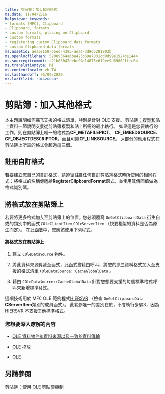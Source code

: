 ```yaml
---
title: 剪貼簿：加入其他格式
ms.date: 11/04/2016
helpviewer_keywords:
- formats [MFC], Clipboard
- Clipboard, formats
- custom formats, placing on Clipboard
- custom formats
- registering custom Clipboard data formats
- custom Clipboard data formats
ms.assetid: aea58159-65ed-4385-aeaa-3d9d5281903b
ms.openlocfilehash: 52089364a6be423c69a7031cd0d99e1924de1444
ms.sourcegitcommit: c21b05042debc97d14875e019ee9d698691ffc0b
ms.translationtype: MT
ms.contentlocale: zh-TW
ms.lasthandoff: 06/09/2020
ms.locfileid: "84626068"
---
```

# <a name="clipboard-adding-other-formats"></a>剪貼簿：加入其他格式

本主題說明如何擴充支援的格式清單，特別是針對 OLE 支援。 剪貼簿[：複製和](clipboard-copying-and-pasting-data.md)貼上資料一節說明支援從剪貼簿複製和貼上所需的最小執行。 如果這是您要執行的工作，則在剪貼簿上唯一的格式為**CF_METAFILEPICT**、 **CF_EMBEDSOURCE**、 **CF_OBJECTDESCRIPTOR**，而且可能**CF_LINKSOURCE**。 大部分的應用程式在剪貼簿上所需的格式會超過這三個。

## <a name="registering-custom-formats"></a><a name="_core_registering_custom_formats"></a>註冊自訂格式

若要建立您自己的自訂格式，請遵循註冊任何自訂剪貼簿格式時所使用的相同程式：將格式的名稱傳遞給**RegisterClipboardFormat**函式，並使用其傳回值做為格式識別碼。

## <a name="placing-formats-on-the-clipboard"></a><a name="_core_placing_formats_on_the_clipboard"></a>將格式放在剪貼簿上

若要將更多格式加入至剪貼簿上的位置，您必須覆寫 `OnGetClipboardData` 衍生自或的類別中的函式 `COleClientItem` `COleServerItem` （視要複製的資料是否為原生而定）。 在此函數中，您應該使用下列程式。

#### <a name="to-place-formats-on-the-clipboard"></a>將格式放在剪貼簿上

1. 建立 `COleDataSource` 物件。

1. 將此資料來源傳遞至函式，此函式會藉由呼叫，將您的原生資料格式加入至支援的格式清單 `COleDataSource::CacheGlobalData` 。

1. 藉由 `COleDataSource::CacheGlobalData` 針對您想要支援的每個標準格式呼叫來新增標準格式。

這項技術用於 MFC OLE 範例程式[HIERSVR](../overview/visual-cpp-samples.md) （檢查 `OnGetClipboardData` **CServerItem**類別的成員函式）。 此範例唯一的差別在於，不會執行步驟3，因為 HIERSVR 不支援其他標準格式。

### <a name="what-do-you-want-to-know-more-about"></a>您想要深入瞭解的內容

- [OLE 資料物件和資料來源以及一致的資料傳輸](data-objects-and-data-sources-ole.md)

- [OLE 拖放](drag-and-drop-ole.md)

- [OLE](ole-background.md)

## <a name="see-also"></a>另請參閱

[剪貼簿：使用 OLE 剪貼簿機制](clipboard-using-the-ole-clipboard-mechanism.md)
